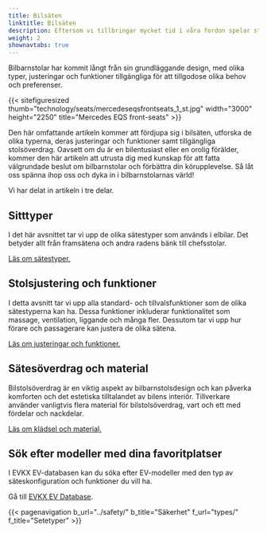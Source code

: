 ```yaml
---
title: Bilsäten
linktitle: Bilsäten
description: Eftersom vi tillbringar mycket tid i våra fordon spelar stolarna vi sitter i en avgörande roll för att ge komfort, stöd och säkerhet under våra resor.
weight: 2
shownavtabs: true
---
```

<!-- markdownlint-disable MD033 -->
Bilbarnstolar har kommit långt från sin grundläggande design, med olika typer, justeringar och funktioner tillgängliga för att tillgodose olika behov och preferenser.

{{< sitefiguresized thumb="technology/seats/mercedeseqsfrontseats_1_st.jpg" width="3000" height="2250" title="Mercedes EQS front-seats" >}}

Den här omfattande artikeln kommer att fördjupa sig i bilsäten, utforska de olika typerna, deras justeringar och funktioner samt tillgängliga stolsöverdrag. Oavsett om du är en bilentusiast eller en orolig förälder, kommer den här artikeln att utrusta dig med kunskap för att fatta välgrundade beslut om bilbarnstolar och förbättra din körupplevelse. Så låt oss spänna ihop oss och dyka in i bilbarnstolarnas värld!

Vi har delat in artikeln i tre delar.

## Sitttyper

I det här avsnittet tar vi upp de olika sätestyper som används i elbilar. Det betyder allt från framsätena och andra radens bänk till chefsstolar.

[Läs om sätestyper.](typer/)

## Stolsjustering och funktioner

I detta avsnitt tar vi upp alla standard- och tillvalsfunktioner som de olika sätestyperna kan ha. Dessa funktioner inkluderar funktionalitet som massage, ventilation, liggande och många fler. Dessutom tar vi upp hur förare och passagerare kan justera de olika sätena.

[Läs om justeringar och funktioner.](justering/)

## Sätesöverdrag och material

Bilstolsöverdrag är en viktig aspekt av bilbarnstolsdesign och kan påverka komforten och det estetiska tilltalandet av bilens interiör. Tillverkare använder vanligtvis flera material för bilstolsöverdrag, vart och ett med fördelar och nackdelar.

[Läs om klädsel och material.](material/)

## Sök efter modeller med dina favoritplatser

I EVKX EV-databasen kan du söka efter EV-modeller med den typ av säteskonfiguration och funktioner du vill ha.

Gå till [EVKX EV Database](../../evsearch/).

{{< pagenavigation b_url="../safety/" b_title="Säkerhet" f_url="types/" f_title="Setetyper" >}}
